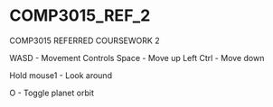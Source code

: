 # COMP3015_REF_2
COMP3015 REFERRED COURSEWORK 2

WASD - Movement Controls
Space - Move up
Left Ctrl - Move down

Hold mouse1 - Look around

O - Toggle planet orbit

